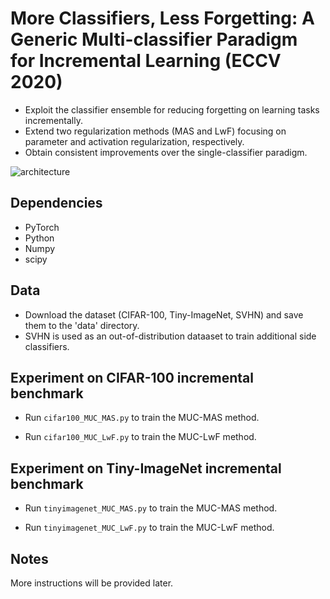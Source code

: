 # More Classifiers, Less Forgetting: A Generic Multi-classifier Paradigm for Incremental Learning (ECCV 2020)
- Exploit the classifier ensemble for reducing forgetting on learning tasks incrementally.
- Extend two regularization methods (MAS and LwF) focusing on parameter and activation regularization, respectively.
- Obtain consistent improvements over the single-classifier paradigm.

![architecture](https://github.com/Liuy8/Explainable-ZSL/blob/master/diversity_consistency.png)

## Dependencies

- PyTorch 
- Python 
- Numpy
- scipy

## Data

- Download the dataset (CIFAR-100, Tiny-ImageNet, SVHN) and save them to the 'data' directory.
- SVHN is used as an out-of-distribution dataaset to train additional side classifiers.


## Experiment on CIFAR-100 incremental benchmark

- Run ```cifar100_MUC_MAS.py``` to train the MUC-MAS method.

- Run ```cifar100_MUC_LwF.py``` to train the MUC-LwF method.

## Experiment on Tiny-ImageNet incremental benchmark

- Run ```tinyimagenet_MUC_MAS.py``` to train the MUC-MAS method.

- Run ```tinyimagenet_MUC_LwF.py``` to train the MUC-LwF method.

## Notes

More instructions will be provided later.
